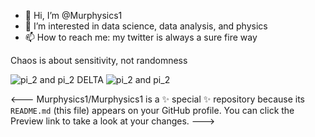 - 👋 Hi, I’m @Murphysics1
- 👀 I’m interested in data science, data analysis, and physics
- 📫 How to reach me: my twitter is always a sure fire way

Chaos is about sensitivity, not randomness

![pi_2 and pi_2 DELTA](https://user-images.githubusercontent.com/88453737/152092743-7bddb54d-bf84-44fa-b864-266e51882455.gif)
![pi_2 and pi_2](https://user-images.githubusercontent.com/88453737/152092599-ec4bf320-9ad6-4e16-8441-d39a403777f5.gif)


<---
Murphysics1/Murphysics1 is a ✨ special ✨ repository because its `README.md` (this file) appears on your GitHub profile.
You can click the Preview link to take a look at your changes.
--->
